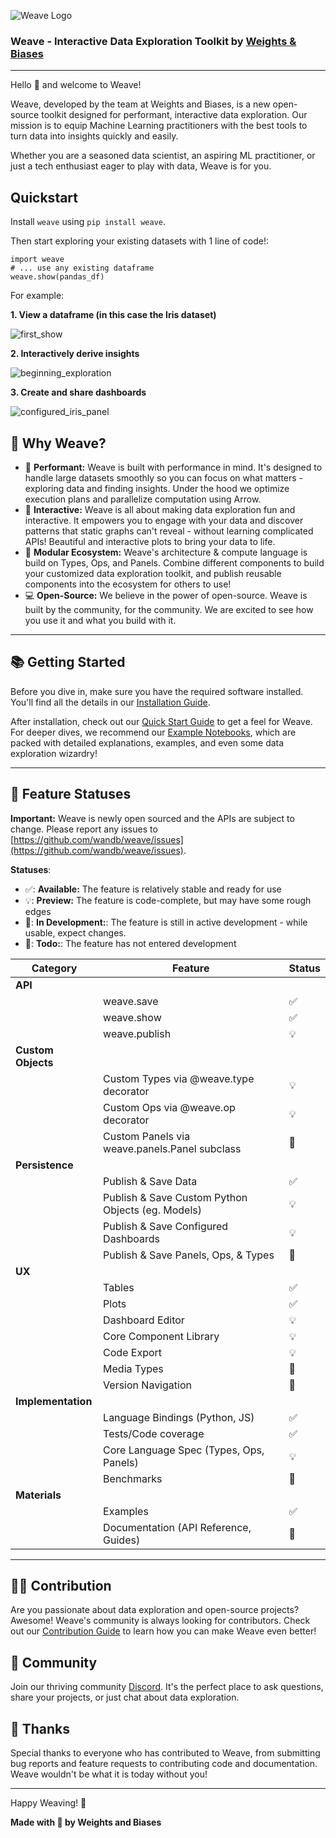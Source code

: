 ![Weave Logo](./docs/assets/logo_horizontal.svg)

### **Weave** - Interactive Data Exploration Toolkit by [Weights & Biases](https://wandb.ai/)

---

Hello 👋 and welcome to Weave!

Weave, developed by the team at Weights and Biases, is a new open-source toolkit designed for performant, interactive data exploration.
Our mission is to equip Machine Learning practitioners with the best tools to turn data into insights quickly and easily.

Whether you are a seasoned data scientist, an aspiring ML practitioner, or just a tech enthusiast eager to play with data, Weave is for you.

## Quickstart

Install `weave` using `pip install weave`.

Then start exploring your existing datasets with 1 line of code!:

```
import weave
# ... use any existing dataframe
weave.show(pandas_df)
```

For example:

**1. View a dataframe (in this case the Iris dataset)**

![first_show](./docs/assets/first_show.png)

**2. Interactively derive insights**

![beginning_exploration](./docs/assets/beginning_exploration.png)

**3. Create and share dashboards**

![configured_iris_panel](./docs/assets/configured_iris_panel.png)

## 🎉 Why Weave?

- 🚀 **Performant:** Weave is built with performance in mind. It's designed to handle large datasets smoothly so you can focus on what matters - exploring data and finding insights. Under the hood we optimize execution plans and parallelize computation using Arrow.
- 🎨 **Interactive:** Weave is all about making data exploration fun and interactive. It empowers you to engage with your data and discover patterns that static graphs can't reveal - without learning complicated APIs! Beautiful and interactive plots to bring your data to life.
- 🧩 **Modular Ecosystem:** Weave's architecture & compute language is build on Types, Ops, and Panels. Combine different components to build your customized data exploration toolkit, and publish reusable components into the ecosystem for others to use!
- 💻 **Open-Source:** We believe in the power of open-source. Weave is built by the community, for the community. We are excited to see how you use it and what you build with it.

---

## 📚 Getting Started

Before you dive in, make sure you have the required software installed. You'll find all the details in our [Installation Guide](./docs/INSTALLATION.md).

After installation, check out our [Quick Start Guide](./docs/QUICKSTART.md) to get a feel for Weave. For deeper dives, we recommend our [Example Notebooks](./docs/EXAMPLES.md), which are packed with detailed explanations, examples, and even some data exploration wizardry!

---

## 🎁 Feature Statuses

**Important:** Weave is newly open sourced and the APIs are subject to change. Please report any issues to [https://github.com/wandb/weave/issues](https://github.com/wandb/weave/issues).

**Statuses**:

- ✅: **Available:** The feature is relatively stable and ready for use
- 💡: **Preview:** The feature is code-complete, but may have some rough edges
- 🚧: **In Development:**: The feature is still in active development - while usable, expect changes.
- 📝: **Todo:**: The feature has not entered development

| **Category**       | **Feature**                                       | **Status** |
| ------------------ | ------------------------------------------------- | ---------- |
| **API**            |                                                   |            |
|                    | weave.save                                        | ✅         |
|                    | weave.show                                        | ✅         |
|                    | weave.publish                                     | 💡         |
| **Custom Objects** |                                                   |            |
|                    | Custom Types via @weave.type decorator            | 💡         |
|                    | Custom Ops via @weave.op decorator                | 💡         |
|                    | Custom Panels via weave.panels.Panel subclass     | 🚧         |
| **Persistence**    |                                                   |            |
|                    | Publish & Save Data                               | ✅         |
|                    | Publish & Save Custom Python Objects (eg. Models) | 💡         |
|                    | Publish & Save Configured Dashboards              | 💡         |
|                    | Publish & Save Panels, Ops, & Types               | 🚧         |
| **UX**             |                                                   |            |
|                    | Tables                                            | ✅         |
|                    | Plots                                             | ✅         |
|                    | Dashboard Editor                                  | 💡         |
|                    | Core Component Library                            | 💡         |
|                    | Code Export                                       | 💡         |
|                    | Media Types                                       | 🚧         |
|                    | Version Navigation                                | 🚧         |
| **Implementation** |                                                   |            |
|                    | Language Bindings (Python, JS)                    | ✅         |
|                    | Tests/Code coverage                               | ✅         |
|                    | Core Language Spec (Types, Ops, Panels)           | 💡         |
|                    | Benchmarks                                        | 📝         |
| **Materials**      |                                                   |            |
|                    | Examples                                          | ✅         |
|                    | Documentation (API Reference, Guides)             | 🚧         |

---

## 👩‍💻 Contribution

Are you passionate about data exploration and open-source projects? Awesome! Weave's community is always looking for contributors. Check out our [Contribution Guide](./docs/CONTRIBUTING.md) to learn how you can make Weave even better!


## 📢 Community

Join our thriving community [Discord](https://discord.gg/nNcvfX9GZ4). It's the perfect place to ask questions, share your projects, or just chat about data exploration.


## 💖 Thanks

Special thanks to everyone who has contributed to Weave, from submitting bug reports and feature requests to contributing code and documentation. Weave wouldn't be what it is today without you!

---

Happy Weaving! 🎉

**Made with 💜 by Weights and Biases**
